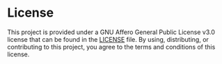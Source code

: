 # License

This project is provided under a GNU Affero General Public License v3.0 license that can be found in
the [LICENSE](https://github.com/0xJacky/nginx-ui/blob/master/LICENSE) file. By using, distributing, or contributing to
this project, you agree to the terms and
conditions of this license.
